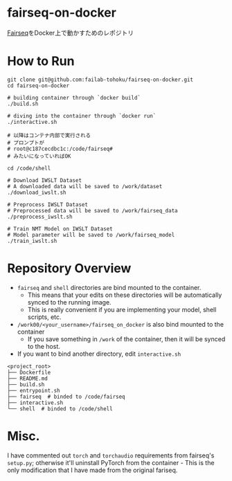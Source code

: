 # fairseq-on-docker

[Fairseq](https://github.com/pytorch/fairseq)をDocker上で動かすためのレポジトリ

# How to Run

```shell
git clone git@github.com:failab-tohoku/fairseq-on-docker.git
cd fairseq-on-docker

# building container through `docker build`
./build.sh        

# diving into the container through `docker run`
./interactive.sh  

# 以降はコンテナ内部で実行される
# プロンプトが
# root@c187cecdbc1c:/code/fairseq#
# みたいになっていればOK

cd /code/shell

# Download IWSLT Dataset
# A downloaded data will be saved to /work/dataset
./download_iwslt.sh

# Preprocess IWSLT Dataset
# Preprocessed data will be saved to /work/fairseq_data
./preprocess_iwslt.sh

# Train NMT Model on IWSLT Dataset
# Model parameter will be saved to /work/fairseq_model
./train_iwslt.sh
```

# Repository Overview

- `fairseq` and `shell` directories are bind mounted to the container.
  - This means that your edits on these directories will be automatically synced to the running image.
  - This is really convenient if you are implementing your model, shell scripts, etc.
- `/work00/<your_username>/fairseq_on_docker` is also bind mounted to the container
  - If you save something in `/work` of the container, then it will be synced to the host.
- If you want to bind another directory, edit `interactive.sh`

```
<project_root>
├── Dockerfile
├── README.md
├── build.sh
├── entrypoint.sh
├── fairseq  # binded to /code/fairseq
├── interactive.sh 
└── shell  # binded to /code/shell
```

# Misc.

I have commented out `torch` and `torchaudio` requirements from fairseq's `setup.py`; 
otherwise it'll uninstall PyTorch from the container - This is the only modification that I have made from the original fariseq.